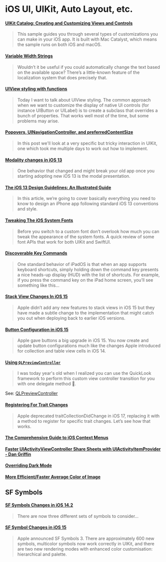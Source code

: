 # iOS UI, UIKit, Auto Layout, etc.

#### [UIKit Catalog: Creating and Customizing Views and Controls](https://developer.apple.com/documentation/uikit/views_and_controls/uikit_catalog_creating_and_customizing_views_and_controls)

> This sample guides you through several types of customizations you can make in your iOS app. It is built with Mac Catalyst, which means the sample runs on both iOS and macOS.

#### [Variable Width Strings](https://useyourloaf.com/blog/variable-width-strings/)

> Wouldn’t it be useful if you could automatically change the text based on the available space? There’s a little-known feature of the localization system that does precisely that.

#### [UIView styling with functions](https://felginep.github.io/2019-02-19/uiview-styling-with-functions)

> Today I want to talk about UIView styling. The common approach when we want to customize the display of native UI controls (for instance UIButton or UILabel) is to create a subclass that overrides a bunch of properties. That works well most of the time, but some problems may arise.

#### [Popovers, UINavigationController, and preferredContentSize](https://noahgilmore.com/blog/popover-uinavigationcontroller-preferredcontentsize/)

> In this post we'll look at a very specific but tricky interaction in UIKit, one which took me multiple days to work out how to implement.

#### [Modality changes in iOS 13](https://sarunw.com/posts/modality-changes-in-ios13)

> One behavior that changed and might break your old app once you starting adopting new iOS 13 is the modal presentation.

#### [The iOS 13 Design Guidelines: An Illustrated Guide](https://learnui.design/blog/ios-design-guidelines-templates.html)

> In this article, we’re going to cover basically everything you need to know to design an iPhone app following standard iOS 13 conventions and style.

#### [Tweaking The iOS System Fonts](https://useyourloaf.com/blog/tweaking-the-ios-system-fonts/)

> Before you switch to a custom font don’t overlook how much you can tweak the appearance of the system fonts. A quick review of some font APIs that work for both UIKit and SwiftUI.

#### [Discoverable Key Commands](https://indiestack.com/2021/03/discoverable-key-commands/)

> One standard behavior of iPadOS is that when an app supports keyboard shortcuts, simply holding down the command key presents a nice heads-up display (HUD) with the list of shortcuts. For example, if you press the command key on the iPad home screen, you’ll see something like this...

#### [Stack View Changes In iOS 15](https://useyourloaf.com/blog/stack-view-changes-in-ios-15/)

> Apple didn’t add any new features to stack views in iOS 15 but they have made a subtle change to the implementation that might catch you out when deploying back to earlier iOS versions.

#### [Button Configuration in iOS 15](https://useyourloaf.com/blog/button-configuration-in-ios-15/)

> Apple gave buttons a big upgrade in iOS 15. You now create and update button configurations much like the changes Apple introduced for collection and table view cells in iOS 14.

#### [Using `QLPreviewController`](https://mobile.twitter.com/JordanMorgan10/status/1526999338928439296)

> I was today year's old when I realized you can use the QuickLook framework to perform this custom view controller transition for you with one delegate method 🤯.

See: [QLPreviewController](https://developer.apple.com/documentation/quicklook/qlpreviewcontroller)

#### [Registering For Trait Changes](https://useyourloaf.com/blog/registering-for-trait-changes/)

> Apple deprecated traitCollectionDidChange in iOS 17, replacing it with a method to register for specific trait changes. Let’s see how that works.

#### [The Comprehensive Guide to iOS Context Menus](https://kylebashour.com/posts/context-menu-guide)

#### [Faster UIActivityViewController Share Sheets with UIActivityItemProvider - Dan Griffin](https://contagious.dev/blog/faster-uiactivityviewcontroller-share-sheets-with-uiactivityitemprovider/)

#### [Overriding Dark Mode](https://useyourloaf.com/blog/overriding-dark-mode/)

#### [More Efficient/Faster Average Color of Image](https://christianselig.com/2021/04/efficient-average-color/)

## SF Symbols

#### [SF Symbols Changes in iOS 14.2](https://hacknicity.medium.com/sf-symbols-changes-in-ios-14-2-8a8bdf708426)

> There are now three different sets of symbols to consider...

#### [SF Symbol Changes in iOS 15](https://hacknicity.medium.com/sf-symbol-changes-in-ios-15-fa40a332de3b)

> Apple announced SF Symbols 3. There are approximately 600 new symbols, multicolor symbols now work correctly in UIKit, and there are two new rendering modes with enhanced color customisation: hierarchical and palette.

